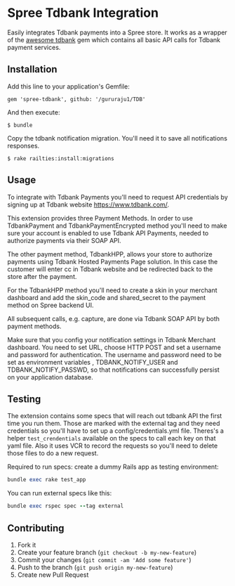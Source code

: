 # Spree Tdbank Integration

Easily integrates Tdbank payments into a Spree store. It works as a wrapper
of the [awesome tdbank](https://github.com/gururaju1/TDB/) gem which contains
all basic API calls for Tdbank payment services.

## Installation

Add this line to your application's Gemfile:

    gem 'spree-tdbank', github: '/gururaju1/TDB'

And then execute:

    $ bundle

Copy the tdbank notification migration. You'll need it to save all notifications
responses.

    $ rake railties:install:migrations

## Usage

To integrate with Tdbank Payments you'll need to request API credentials by
signing up at Tdbank website https://www.tdbank.com/.

This extension provides three Payment Methods. In order to use TdbankPayment and
TdbankPaymentEncrypted method you'll need to make sure your account is enabled to
use Tdbank API Payments, needed to authorize payments via their SOAP API.

The other payment method, TdbankHPP, allows your store to authorize payments
using Tdbank Hosted Payments Page solution. In this case the customer will enter
cc in Tdbank website and be redirected back to the store after the payment.

For the TdbankHPP method you'll need to create a skin in your merchant dashboard
and add the skin_code and shared_secret to the payment method on Spree backend UI.

All subsequent calls, e.g. capture, are done via Tdbank SOAP API by both payment
methods.

Make sure that you config your notification settings in Tdbank Merchant dashboard.
You need to set URL, choose HTTP POST and set a username and password for
authentication. The username and password need to be set as environment variables
, TDBANK_NOTIFY_USER and TDBANK_NOTIFY_PASSWD, so that notifications can successfully
persist on your application database.


## Testing

The extension contains some specs that will reach out tdbank API the first time
you run them. Those are marked with the external tag and they need credentials
so you'll have to set up a config/credentials.yml file. Theres's a helper
`test_crendentials` available on the specs to call each key on that yaml file.
Also it uses VCR to record the requests so you'll need to delete those files
to do a new request.

Required to run specs: create a dummy Rails app as testing environment:

```ruby
bundle exec rake test_app
```

You can run external specs like this:

```ruby
bundle exec rspec spec --tag external
```



## Contributing

1. Fork it
2. Create your feature branch (`git checkout -b my-new-feature`)
3. Commit your changes (`git commit -am 'Add some feature'`)
4. Push to the branch (`git push origin my-new-feature`)
5. Create new Pull Request
